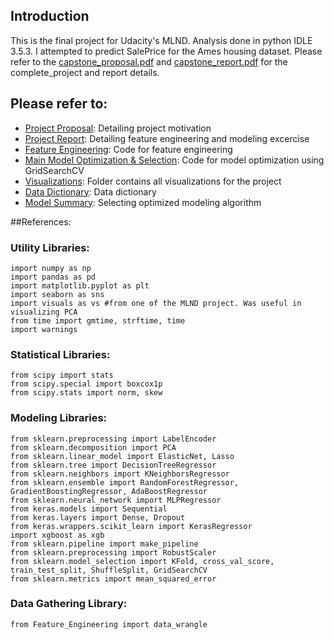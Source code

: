 ## Introduction

This is the final project for Udacity's MLND. Analysis done in python IDLE 3.5.3. I attempted to predict SalePrice for the Ames housing dataset. 
Please refer to the [capstone_proposal.pdf](https://github.com/a35931chi/MLND-Capstone/blob/master/capstone_proposal.pdf) and [capstone_report.pdf](https://github.com/a35931chi/MLND-Capstone/blob/master/capstone_report.pdf) for the complete_project and report details.


## Please refer to:
* [Project Proposal](https://github.com/a35931chi/MLND-Capstone/blob/master/capstone_proposal.pdf): Detailing project motivation
* [Project Report](https://github.com/a35931chi/MLND-Capstone/blob/master/capstone_report.pdf): Detailing feature engineering and modeling excercise
* [Feature Engineering](https://github.com/a35931chi/MLND-Capstone/blob/master/Code/Feature_Engineering.py): Code for feature engineering
* [Main Model Optimization & Selection](https://github.com/a35931chi/MLND-Capstone/blob/master/Code//Model_Optimization_GridSearchCV.py): Code for model optimization using GridSearchCV
* [Visualizations](https://github.com/a35931chi/MLND-Capstone/tree/master/Visualization): Folder contains all visualizations for the project
* [Data Dictionary](https://github.com/a35931chi/MLND-Capstone/blob/master/Feature_Engineering.xlsx): Data dictionary
* [Model Summary](https://github.com/a35931chi/MLND-Capstone/blob/master/Model_Selection.xlsx): Selecting optimized modeling algorithm

##References:
### Utility Libraries:
```
import numpy as np
import pandas as pd 
import matplotlib.pyplot as plt
import seaborn as sns
import visuals as vs #from one of the MLND project. Was useful in visualizing PCA
from time import gmtime, strftime, time
import warnings
```

### Statistical Libraries:
```
from scipy import stats
from scipy.special import boxcox1p
from scipy.stats import norm, skew 
```
### Modeling Libraries:
```
from sklearn.preprocessing import LabelEncoder
from sklearn.decomposition import PCA
from sklearn.linear_model import ElasticNet, Lasso
from sklearn.tree import DecisionTreeRegressor
from sklearn.neighbors import KNeighborsRegressor
from sklearn.ensemble import RandomForestRegressor, GradientBoostingRegressor, AdaBoostRegressor
from sklearn.neural_network import MLPRegressor
from keras.models import Sequential
from keras.layers import Dense, Dropout
from keras.wrappers.scikit_learn import KerasRegressor
import xgboost as xgb
from sklearn.pipeline import make_pipeline
from sklearn.preprocessing import RobustScaler
from sklearn.model_selection import KFold, cross_val_score, train_test_split, ShuffleSplit, GridSearchCV
from sklearn.metrics import mean_squared_error
```
### Data Gathering Library:
```
from Feature_Engineering import data_wrangle
```
